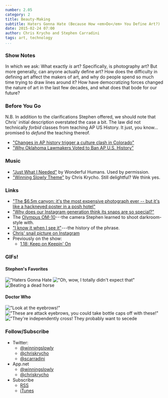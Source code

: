 ```yaml
---
number: 2.05
category: 2
title: Beauty-Making
subtitle: Haters Gonna Hate (Because How <em>Do</em> You Define Art?)
date: 2015-02-24 07:00
author: Chris Krycho and Stephen Carradini
tags: art, technology
...
```


### Show Notes

In which we ask: What exactly *is* art? Specifically, is photography art? But
more generally, can anyone actually define art? How does the difficulty in
defining art affect the makers of art, and why do people spend so much time
trying to draw lines around it? How have democratizing forces changed the nature
of art in the last few decades, and what does that bode for our future?

### Before You Go

N.B. In addition to the clarifications Stephen offered, we should note that
Chris' initial description overstated the case a bit. The law did not
technically *forbid* classes from teaching AP US History. It just, you know...
promised to *defund* the teaching thereof.

  - ["Changes in AP history trigger a culture clash in Colorado"][CO]
  - ["Why Oklahoma Lawmakers Voted to Ban AP U.S. History"][OK]

[CO]: //www.washingtonpost.com/politics/2014/10/05/fa6136a2-4b12-11e4-b72e-d60a9229cc10_story.html
[OK]: //nymag.com/daily/intelligencer/2015/02/why-oklahoma-lawmakers-want-to-ban-ap-us-history.html

### Music

  - ["Just What I Needed"](//soundcloud.com/wonderfulhumans/justwhatineeded) 
    by Wonderful Humans. Used by permission.
  - ["Winning Slowly Theme"](//soundcloud.com/chriskrycho/winning-slowly) 
    by Chris Krycho. Still delightful? We think yes.

### Links

  - ["The $6.5m canyon: it's the most expensive photograph ever -- but it's like a
    hackneyed poster in a posh hotel"][The $6.5m canyon]
  - ["Why does our Instagram generation think its snaps are so special?"][insta]
  - The [Olympus OM-10]---the camera Stephen learned to shoot darkroom-style with.
  - ["I know it when I see it"]---the history of the phrase.
  - [Chris' snail picture on Instagram]
  - Previously on the show:
      + [1.18: Keep on Keepin' On][1.18]

[The $6.5m canyon]: //www.theguardian.com/artanddesign/jonathanjonesblog/2014/dec/10/most-expensive-photograph-ever-hackneyed-tasteless
[insta]: //www.theguardian.com/artanddesign/jonathanjonesblog/2015/feb/03/instagram-generation-amateur-photographers-art-plagiarism
[Olympus OM-10]: //en.wikipedia.org/wiki/Olympus_OM-10
["I know it when I see it"]: //en.wikipedia.org/wiki/I_know_it_when_I_see_it
[Chris' snail picture on Instagram]: //instagram.com/p/m0OXxHGo6U/?modal=true

[1.18]: //www.winningslowly.org/1.18/

### GIFs!
#### Stephen's Favorites
!["Haters Gonna Hate](//cdn.smosh.com/sites/default/files/bloguploads/haters-owl.gif)
!["Oh, wow, I totally didn't expect that"](//i.imgur.com//nHVi4MH.gif)
![Beating a dead horse](//awesomegifs.com/wp-content/uploads/dead-horse.gif)

#### Doctor Who
!["Look at the eyebrows!"](//38.media.tumblr.com/aad16b48f70aa59442874c91af4f36a5/tumblr_nb26ob3R1J1teco02o1_500.gif)
!["These are attack eyebrows, you could take bottle caps off with these!"](//33.media.tumblr.com/e846f1b7c534625960c7988b82d64508/tumblr_naxrk8rnEG1r3mjw1o2_500.gif)
!["They're independently cross! They probably want to secede](//33.media.tumblr.com/d7503b74309dc46ccbdb7165ffbe66eb/tumblr_ncat36GqxZ1rkgihao3_500.gif)

### Follow/Subscribe

  - Twitter:
      + [@winningslowly](//www.twitter.com/winningslowly)
      + [@chriskrycho](//www.twitter.com/chriskrycho)
      + [@scarradini](//www.twitter.com/scarradini)
  - App.net
      + [@winningslowly](//alpha.app.net/winningslowly)
      + [@chriskrycho](//alpha.app.net/chriskrycho)
  - Subscribe
      + [RSS](//www.winningslowly.org/feed.xml)
      + [iTunes](//itunes.apple.com/us/podcast/winning-slowly/id807603957?mt=2)
